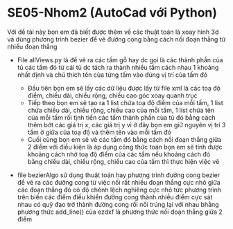 # SE05-Nhom2 (AutoCad với Python)
Với đề tài này bọn em đã biết được thêm về các thuật toán là xoay hình 3d và dùng phương trình bezier để vẽ đường cong bằng cách nối đoạn thẳng từ nhiều đoạn thẳng
* File allViews.py là để vẽ ra các tấm gỗ hay dc gọi là các thành phần của tủ các tấm đó từ cái tủ dc tách ra thành nhiều tấm cách nhau 1 khoảng nhất định và chú thích tên của từng tấm vào đúng vị trí của tấm đó
  + Đầu tiên bọn em sẽ lấy các dữ liệu được lấy từ file xml là các toạ độ điểm, chiều dài, chiều rộng, chiều cao góc xoay quanh trục 
  + Tiếp theo bọn em sẽ tạo ra 1 list chứa toạ độ điểm của mỗi tấm, 1 list chứa chiều dài, chiều rộng, chiều cao của mỗi tấm, 1 list chứa tên của mỗi tấm rồi tịnh tiến các tấm       thành phần của tủ đó bằng cách thêm bớt các giá trị x, các giá trị y vì ở đây bọn em giữ nguyên vị trí 3 tấm ở giữa của toạ độ và thêm tên vào mỗi tấm đó
  + Cuối cùng bọn em sẽ vẽ các tấm đó bằng cách nối đoạn thẳng giữa 2 điểm với điều kiện là áp dụng công thức toán bọn em sẽ tính được khoảng cách nhờ toạ độ điểm của các tấm nếu   khoảng cách đó bằng chiều dài, chiều rộng, chiều cao của tấm thì thực hiện việc vẽ
  
* file bezierAlgo sử dụng thuật toán hay phương trình đường cong bezier để vẽ ra các đường cong từ việc nối rất nhiều đoạn thẳng cực nhỏ giữa các đoạn thẳng đó có độ chênh lệch nghiêng cực nhỏ tức phương trình trên biến các điểm điều khiển đường cong thành nhiều điểm cực sát nhau có quỹ đạo trở thành đường cong rồi nối trúng lại với nhau bhằng phương thức add_line() của ezdxf là phương thức nối đoạn thẳng giữa 2 điểm
